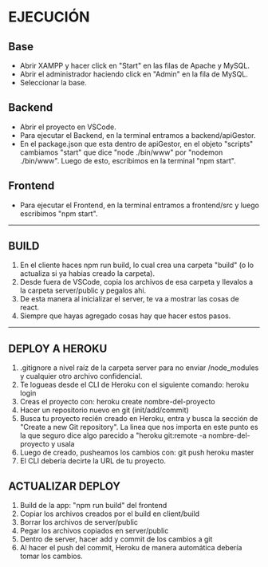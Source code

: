 # EJECUCIÓN

## Base
* Abrir XAMPP y hacer click en "Start" en las filas de Apache y MySQL.
* Abrir el administrador haciendo click en "Admin" en la fila de MySQL.
* Seleccionar la base.

## Backend
* Abrir el proyecto en VSCode.
* Para ejecutar el Backend, en la terminal entramos a backend/apiGestor.
* En el package.json que esta dentro de apiGestor, en el objeto "scripts" cambiamos "start" que dice "node ./bin/www" por "nodemon ./bin/www". Luego de esto, escribimos en la terminal "npm start".

## Frontend
* Para ejecutar el Frontend, en la terminal entramos a frontend/src y luego escribimos "npm start".

---

## BUILD

1) En el cliente haces npm run build, lo cual crea una carpeta "build" (o lo actualiza si ya habias creado la carpeta).
2) Desde fuera de VSCode, copia los archivos de esa carpeta y llevalos a la carpeta server/public y pegalos ahi.
3) De esta manera al inicializar el server, te va a mostrar las cosas de react.
4) Siempre que hayas agregado cosas hay que hacer estos pasos.

---

## DEPLOY A HEROKU

1) .gitignore a nivel raíz de la carpeta server para no enviar /node_modules y cualquier otro archivo confidencial.
2) Te logueas desde el CLI de Heroku con el siguiente comando: heroku login
3) Creas el proyecto con: heroku create nombre-del-proyecto
4) Hacer un repositorio nuevo en git (init/add/commit)
5) Busca tu proyecto recién creado en Heroku, entra y busca la sección de "Create a new Git repository". La linea que nos importa en este punto es la que seguro dice algo parecido a "heroku git:remote -a nombre-del-proyecto y usala
6) Luego de creado, pusheamos los cambios con: git push heroku master
7) El CLI debería decirte la URL de tu proyecto.

## ACTUALIZAR DEPLOY

1) Build de la app: "npm run build" del frontend
2) Copiar los archivos creados por el build en client/build
3) Borrar los archivos de server/public
4) Pegar los archivos copiados en server/public
5) Dentro de server, hacer add y commit de los cambios a git
6) Al hacer el push del commit, Heroku de manera automática debería tomar los cambios.

